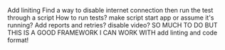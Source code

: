 Add liniting
Find a way to disable internet connection then run the test through a script
How to run tests? make script start app or assume it's running? 
Add reports and retries?
disable video?
SO MUCH TO DO BUT THIS IS A GOOD FRAMEWORK I CAN WORK WITH
add linting and code format!